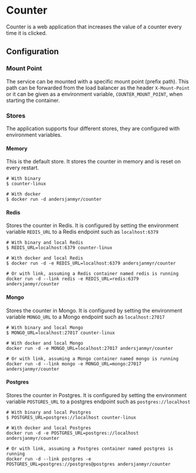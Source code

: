 # Counter

Counter is a web application that increases the value of a counter every time
it is clicked.

## Configuration

### Mount Point

The service can be mounted with a specific mount point (prefix path). This path
can be forwarded from the load balancer as the header `X-Mount-Point`
or it can be given as a environment variable, `COUNTER_MOUNT_POINT`, when
starting the container.

### Stores

The application supports four different stores, they are configured with
environment variables.

#### Memory

This is the default store. It stores the counter in memory and is reset on
every restart.

```
# With binary
$ counter-linux

# With docker
$ docker run -d andersjanmyr/counter
```


#### Redis

Stores the counter in Redis. It is configured by setting the environment
variable `REDIS_URL` to a Redis endpoint such as `localhost:6379`

```
# With binary and local Redis
$ REDIS_URL=localhost:6379 counter-linux

# With docker and local Redis
$ docker run -d -e REDIS_URL=localhost:6379 andersjanmyr/counter

# Or with link, assuming a Redis container named redis is running
docker run -d --link redis -e REDIS_URL=redis:6379 andersjanmyr/counter
```

#### Mongo

Stores the counter in Mongo. It is configured by setting the environment
variable `MONGO_URL` to a Mongo endpoint such as `localhost:27017`

```
# With binary and local Mongo
$ MONGO_URL=localhost:27017 counter-linux

# With docker and local Mongo
docker run -d -e MONGO_URL=localhost:27017 andersjanmyr/counter

# Or with link, assuming a Mongo container named mongo is running
docker run -d --link mongo -e MONGO_URL=mongo:27017 andersjanmyr/counter
```

#### Postgres

Stores the counter in Postgres. It is configured by setting the environment
variable `POSTGRES_URL` to a postgres endpoint such as `postgres://localhost`

```
# With binary and local Postgres
$ POSTGRES_URL=postgres://localhost counter-linux

# With docker and local Postgres
docker run -d -e POSTGRES_URL=postgres://localhost andersjanmyr/counter

# Or with link, assuming a Postgres container named postgres is running
docker run -d --link postgres -e POSTGRES_URL=postgres://postgres@postgres andersjanmyr/counter
```

